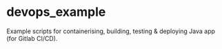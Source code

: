 # devops_example
Example scripts for containerising, building, testing &amp; deploying Java app (for Gitlab CI/CD).   
